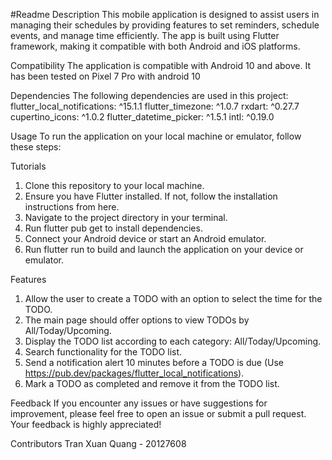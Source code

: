 
#Readme
Description
This mobile application is designed to assist users in managing their schedules by providing features to set reminders, schedule events, and manage time efficiently. The app is built using Flutter framework, making it compatible with both Android and iOS platforms.

Compatibility
The application is compatible with Android 10 and above. It has been tested on Pixel 7 Pro with android 10

Dependencies
The following dependencies are used in this project:
flutter_local_notifications: ^15.1.1
flutter_timezone: ^1.0.7
rxdart: ^0.27.7
cupertino_icons: ^1.0.2
flutter_datetime_picker: ^1.5.1
intl: ^0.19.0

Usage
To run the application on your local machine or emulator, follow these steps:

Tutorials
1. Clone this repository to your local machine.
2. Ensure you have Flutter installed. If not, follow the installation instructions from here.
3. Navigate to the project directory in your terminal.
4. Run flutter pub get to install dependencies.
5. Connect your Android device or start an Android emulator.
6. Run flutter run to build and launch the application on your device or emulator.

Features
1. Allow the user to create a TODO with an option to select the time for the TODO.
2. The main page should offer options to view TODOs by All/Today/Upcoming.
3. Display the TODO list according to each category: All/Today/Upcoming.
4. Search functionality for the TODO list.
5. Send a notification alert 10 minutes before a TODO is due (Use https://pub.dev/packages/flutter_local_notifications).
6. Mark a TODO as completed and remove it from the TODO list.

Feedback
If you encounter any issues or have suggestions for improvement, please feel free to open an issue or submit a pull request. Your feedback is highly appreciated!

Contributors
Tran Xuan Quang - 20127608
